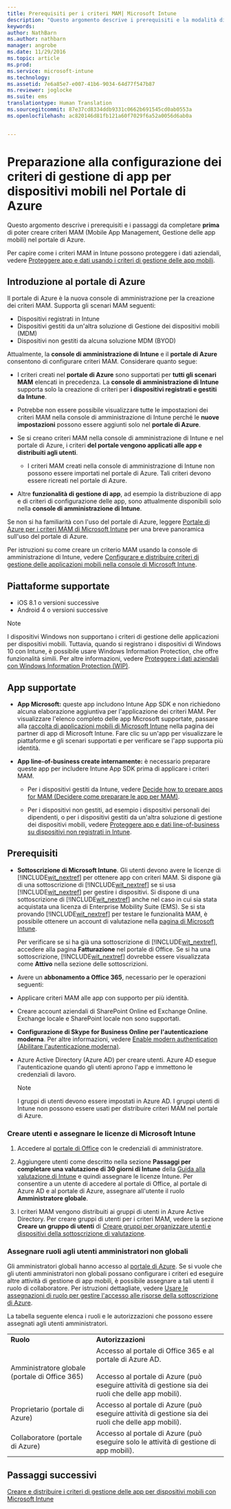 ```yaml
---
title: Prerequisiti per i criteri MAM| Microsoft Intune
description: "Questo argomento descrive i prerequisiti e la modalità di configurazione degli utenti per creare i criteri di gestione di app mobili."
keywords: 
author: NathBarn
ms.author: nathbarn
manager: angrobe
ms.date: 11/29/2016
ms.topic: article
ms.prod: 
ms.service: microsoft-intune
ms.technology: 
ms.assetid: 7e6a85e7-e007-41b6-9034-64d77f547b87
ms.reviewer: joglocke
ms.suite: ems
translationtype: Human Translation
ms.sourcegitcommit: 87e37cd8334ddb9331c0662b691545cd0ab0553a
ms.openlocfilehash: ac820146d81fb121a60f7029f6a52a0056d6ab0a


---
```


# <a name="get-ready-to-configure-mobile-app-management-policies-on-the-azure-portal"></a>Preparazione alla configurazione dei criteri di gestione di app per dispositivi mobili nel Portale di Azure
Questo argomento descrive i prerequisiti e i passaggi da completare **prima** di poter creare criteri MAM (Mobile App Management, Gestione delle app mobili) nel portale di Azure.

Per capire come i criteri MAM in Intune possono proteggere i dati aziendali, vedere [Proteggere app e dati usando i criteri di gestione delle app mobili](protect-apps-and-data-with-microsoft-intune.md).

## <a name="what-is-the-azure-portal"></a>Introduzione al portale di Azure

Il portale di Azure è la nuova console di amministrazione per la creazione dei criteri MAM. Supporta gli scenari MAM seguenti:
- Dispositivi registrati in Intune
- Dispositivi gestiti da un'altra soluzione di Gestione dei dispositivi mobili (MDM)
- Dispositivi non gestiti da alcuna soluzione MDM (BYOD)

Attualmente, la **console di amministrazione di Intune** e il **portale di Azure** consentono di configurare criteri MAM.  Considerare quanto segue:

* I criteri creati nel **portale di Azure** sono supportati per **tutti gli scenari MAM** elencati in precedenza. La **console di amministrazione di Intune** supporta solo la creazione di criteri per **i dispositivi registrati e gestiti da Intune**.

* Potrebbe non essere possibile visualizzare tutte le impostazioni dei criteri MAM nella console di amministrazione di Intune perché le **nuove impostazioni** possono essere aggiunti solo nel **portale di Azure**.

* Se si creano criteri MAM nella console di amministrazione di Intune e nel portale di Azure, i criteri **del portale vengono applicati alle app e distribuiti agli utenti**.
    * I criteri MAM creati nella console di amministrazione di Intune non possono essere importati nel portale di Azure.  Tali criteri devono essere ricreati nel portale di Azure.


* Altre **funzionalità di gestione di app**, ad esempio la distribuzione di app e di criteri di configurazione delle app, sono attualmente disponibili solo nella **console di amministrazione di Intune**.


Se non si ha familiarità con l'uso del portale di Azure, leggere [Portale di Azure per i criteri MAM di Microsoft Intune](azure-portal-for-microsoft-intune-mam-policies.md) per una breve panoramica sull'uso del portale di Azure.

Per istruzioni su come creare un criterio MAM usando la console di amministrazione di Intune, vedere [Configurare e distribuire criteri di gestione delle applicazioni mobili nella console di Microsoft Intune](configure-and-deploy-mobile-application-management-policies-in-the-microsoft-intune-console.md).


##  <a name="supported-platforms"></a>Piattaforme supportate
- iOS 8.1 o versioni successive
- Android 4 o versioni successive

>[!NOTE]
>I dispositivi Windows non supportano i criteri di gestione delle applicazioni per dispositivi mobili. Tuttavia, quando si registrano i dispositivi di Windows 10 con Intune, è possibile usare Windows Information Protection, che offre funzionalità simili. Per altre informazioni, vedere [Proteggere i dati aziendali con Windows Information Protection (WIP)](https://technet.microsoft.com/en-us/itpro/windows/keep-secure/protect-enterprise-data-using-wip).

##  <a name="supported-apps"></a>App supportate
* **App Microsoft:** queste app includono Intune App SDK e non richiedono alcuna elaborazione aggiuntiva per l'applicazione dei criteri MAM.
Per visualizzare l'elenco completo delle app Microsoft supportate, passare alla [raccolta di applicazioni mobili di Microsoft Intune](https://www.microsoft.com/en-us/cloud-platform/microsoft-intune-apps) nella pagina dei partner di app di Microsoft Intune. Fare clic su un'app per visualizzare le piattaforme e gli scenari supportati e per verificare se l'app supporta più identità.

* **App line-of-business create internamente:** è necessario preparare queste app per includere Intune App SDK prima di applicare i criteri MAM.

  * Per i dispositivi gestiti da Intune, vedere [Decide how to prepare apps for MAM (Decidere come preparare le app per MAM)](decide-how-to-prepare-apps-for-mobile-application-management-with-microsoft-intune.md).

  * Per i dispositivi non gestiti, ad esempio i dispositivi personali dei dipendenti, o per i dispositivi gestiti da un'altra soluzione di gestione dei dispositivi mobili, vedere [Proteggere app e dati line-of-business su dispositivi non registrati in Intune](protect-line-of-business-apps-and-data-on-devices-not-enrolled-in-microsoft-intune.md).

## <a name="prerequisites"></a>Prerequisiti

-   **Sottoscrizione di Microsoft Intune**. Gli utenti devono avere le licenze di [!INCLUDE[wit_nextref](../includes/wit_nextref_md.md)] per ottenere app con criteri MAM.
Si dispone già di una sottoscrizione di [!INCLUDE[wit_nextref](../includes/wit_nextref_md.md)] se si usa [!INCLUDE[wit_nextref](../includes/wit_nextref_md.md)] per gestire i dispositivi. Si dispone di una sottoscrizione di [!INCLUDE[wit_nextref](../includes/wit_nextref_md.md)] anche nel caso in cui sia stata acquistata una licenza di Enterprise Mobility Suite (EMS). Se si sta provando [!INCLUDE[wit_nextref](../includes/wit_nextref_md.md)] per testare le funzionalità MAM, è possibile ottenere un account di valutazione nella [pagina di Microsoft Intune](http://www.microsoft.com/en-us/server-cloud/products/microsoft-intune/).

    Per verificare se si ha già una sottoscrizione di [!INCLUDE[wit_nextref](../includes/wit_nextref_md.md)], accedere alla pagina **Fatturazione** nel portale di Office.  Se si ha una sottoscrizione, [!INCLUDE[wit_nextref](../includes/wit_nextref_md.md)] dovrebbe essere visualizzata come **Attivo** nella sezione delle sottoscrizioni.

-   Avere un **abbonamento a Office 365**, necessario per le operazioni seguenti:

  - Applicare criteri MAM alle app con supporto per più identità.

  - Creare account aziendali di SharePoint Online ed Exchange Online. Exchange locale e SharePoint locale non sono supportati.

-   **Configurazione di Skype for Business Online per l'autenticazione moderna**. Per altre informazioni, vedere [Enable modern authentication (Abilitare l'autenticazione moderna)](http://social.technet.microsoft.com/wiki/contents/articles/34339.skype-for-business-online-enable-your-tenant-for-modern-authentication.aspx).


- Azure Active Directory (Azure AD) per creare utenti. Azure AD esegue l'autenticazione quando gli utenti aprono l'app e immettono le credenziali di lavoro.

    > [!NOTE]
    > I gruppi di utenti devono essere impostati in Azure AD. I gruppi utenti di Intune non possono essere usati per distribuire criteri MAM nel portale di Azure.

### <a name="create-users-and-assign-microsoft-intune-licenses"></a>Creare utenti e assegnare le licenze di Microsoft Intune

1.  Accedere al [portale di Office](http://portal.office.com) con le credenziali di amministratore.

2.  Aggiungere utenti come descritto nella sezione **Passaggi per completare una valutazione di 30 giorni di Intune** della [Guida alla valutazione di Intune](https://docs.microsoft.com/en-us/intune/understand-explore/get-started-with-a-30-day-trial-of-microsoft-intune) e quindi assegnare le licenze Intune. Per consentire a un utente di accedere al portale di Office, al portale di Azure AD e al portale di Azure, assegnare all'utente il ruolo **Amministratore globale**.

5.  I criteri MAM vengono distribuiti ai gruppi di utenti in Azure Active Directory. Per creare gruppi di utenti per i criteri MAM, vedere la sezione **Creare un gruppo di utenti** di [Creare gruppi per organizzare utenti e dispositivi della sottoscrizione di valutazione](https://docs.microsoft.com/en-us/intune/understand-explore/get-started-with-a-30-day-trial-of-microsoft-intune-step-3).

### <a name="assign-roles-to-non-global-admin-users"></a>Assegnare ruoli agli utenti amministratori non globali

Gli amministratori globali hanno accesso al [portale di Azure](https://portal.azure.com).  Se si vuole che gli utenti amministratori non globali possano configurare i criteri ed eseguire altre attività di gestione di app mobili, è possibile assegnare a tali utenti il ruolo di collaboratore. Per istruzioni dettagliate, vedere [Usare le assegnazioni di ruolo per gestire l'accesso alle risorse della sottoscrizione di Azure](https://azure.microsoft.com/en-us/documentation/articles/role-based-access-control-configure/).



La tabella seguente elenca i ruoli e le autorizzazioni che possono essere assegnati agli utenti amministratori.



|||
|--|----|
|**Ruolo**|**Autorizzazioni**|
|Amministratore globale (portale di Office 365)|Accesso al portale di Office 365 e al portale di Azure AD.<br /><br />Accesso al portale di Azure (può eseguire attività di gestione sia dei ruoli che delle app mobili).|
|Proprietario (portale di Azure)|Accesso al portale di Azure (può eseguire attività di gestione sia dei ruoli che delle app mobili).|
|Collaboratore (portale di Azure)|Accesso al portale di Azure (può eseguire solo le attività di gestione di app mobili).|




## <a name="next-steps"></a>Passaggi successivi
[Creare e distribuire i criteri di gestione delle app per dispositivi mobili con Microsoft Intune](create-and-deploy-mobile-app-management-policies-with-microsoft-intune.md)



<!--HONumber=Dec16_HO2-->


